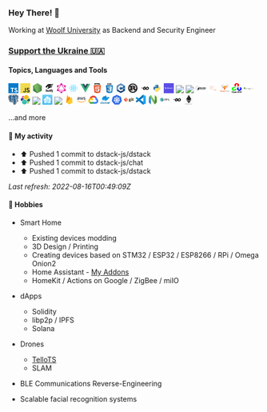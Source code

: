 ### Hey There! 👋

Working at [Woolf University](https://github.com/WoolfUniversity) as Backend and Security Engineer

### [Support the Ukraine 🇺🇦](https://savelife.in.ua/)

#### Topics, Languages and Tools

<code><img height="20" src="https://raw.githubusercontent.com/github/explore/main/topics/typescript/typescript.png"></code>
<code><img height="20" src="https://raw.githubusercontent.com/github/explore/main/topics/javascript/javascript.png"></code>
<code><img height="20" src="https://raw.githubusercontent.com/github/explore/main/topics/nodejs/nodejs.png"></code>
<code><img height="20" src="https://raw.githubusercontent.com/github/explore/main/topics/fastify/fastify.png" /></code>
<code><img height="20" src="https://raw.githubusercontent.com/github/explore/main/topics/graphql/graphql.png" /></code>
<code><img height="20" src="https://raw.githubusercontent.com/github/explore/main/topics/react/react.png"></code>
<code><img height="20" src="https://raw.githubusercontent.com/github/explore/main/topics/vue/vue.png"></code>
<code><img height="20" src="https://raw.githubusercontent.com/github/explore/main/topics/html/html.png"></code>
<code><img height="20" src="https://raw.githubusercontent.com/github/explore/main/topics/css/css.png"></code>
<code><img height="20" src="https://raw.githubusercontent.com/github/explore/main/topics/cpp/cpp.png"></code>
<code><img height="20" src="https://raw.githubusercontent.com/github/explore/main/topics/rust/rust.png"></code>
<code><img height="20" src="https://raw.githubusercontent.com/github/explore/main/topics/go/go.png"></code>
<code><img height="20" src="https://raw.githubusercontent.com/github/explore/main/topics/python/python.png" /></code>
<code><img height="20" src="https://raw.githubusercontent.com/github/explore/main/topics/terraform/terraform.png" /></code>
<code><img height="20" src="https://prometheus.io/assets/prometheus_logo_grey.svg" /></code>
<code><img height="20" src="https://upload.wikimedia.org/wikipedia/commons/9/9d/Grafana_logo.png" /></code>
<code><img height="20" src="https://raw.githubusercontent.com/github/explore/main/topics/bash/bash.png" /></code>
<code><img height="20" src="https://raw.githubusercontent.com/github/explore/main/topics/fish/fish.png"></code>
<code><img height="20" src="https://raw.githubusercontent.com/github/explore/main/topics/tensorflow/tensorflow.png"></code>
<code><img height="20" src="https://raw.githubusercontent.com/github/explore/main/topics/opencv/opencv.png"></code>
<code><img height="20" src="https://raw.githubusercontent.com/github/explore/main/topics/mongodb/mongodb.png"></code>
<code><img height="20" src="https://raw.githubusercontent.com/github/explore/main/topics/postgresql/postgresql.png" /></code>
<code><img height="20" src="https://raw.githubusercontent.com/github/explore/main/topics/elasticsearch/elasticsearch.png" /></code>
<code><img height="20" src="https://avatars.githubusercontent.com/u/96669?s=200&v=4" /></code>
<code><img height="20" src="https://raw.githubusercontent.com/github/explore/main/topics/home-assistant/home-assistant.png" /></code>
<code><img height="20" src="https://nats.io/img/logos/nats-horizontal-color.png" /></code>
<code><img height="20" src="https://raw.githubusercontent.com/github/explore/main/topics/firebase/firebase.png" /></code>
<code><img height="20" src="https://raw.githubusercontent.com/github/explore/main/topics/aws/aws.png"></code>
<code><img height="20" src="https://raw.githubusercontent.com/github/explore/main/topics/google-cloud/google-cloud.png"></code>
<code><img height="20" src="https://raw.githubusercontent.com/github/explore/main/topics/docker/docker.png"></code>
<code><img height="20" src="https://raw.githubusercontent.com/github/explore/main/topics/kubernetes/kubernetes.png"></code>
<code><img height="20" src="https://raw.githubusercontent.com/github/explore/main/topics/git/git.png"></code>
<code><img height="20" src="https://raw.githubusercontent.com/github/explore/main/topics/visual-studio-code/visual-studio-code.png" /></code>
<code><img height="20" src="https://raw.githubusercontent.com/github/explore/main/topics/neovim/neovim.png" /></code>
<code><img height="20" src="https://raw.githubusercontent.com/github/explore/main/topics/ipfs/ipfs.png" /></code>
<code><img height="20" src="https://raw.githubusercontent.com/github/explore/main/topics/go/go.png" /></code>
<code><img height="20" src="https://raw.githubusercontent.com/github/explore/main/topics/ethereum/ethereum.png" /></code>

...and more

#### 🧗  My activity

* ⬆️ Pushed 1 commit to dstack-js/dstack
* ⬆️ Pushed 1 commit to dstack-js/chat
* ⬆️ Pushed 1 commit to dstack-js/dstack

_Last refresh: 2022-08-16T00:49:09Z_

#### 🔭  Hobbies

- Smart Home
  - Existing devices modding
  - 3D Design / Printing
  - Creating devices based on STM32 / ESP32 / ESP8266 / RPi / Omega Onion2
  - Home Assistant - [My Addons](https://github.com/0x77dev/haddons)
  - HomeKit / Actions on Google / ZigBee / miIO

- dApps
  - Solidity
  - libp2p / IPFS
  - Solana

- Drones
  - [TelloTS](https://github.com/0x77dev/tellots)
  - SLAM

- BLE Communications Reverse-Engineering

- Scalable facial recognition systems
